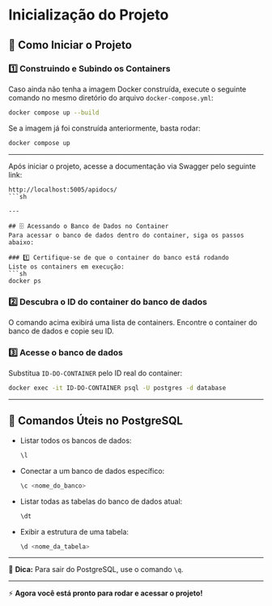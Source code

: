 # Inicialização do Projeto

## 🚀 Como Iniciar o Projeto

### 1️⃣ Construindo e Subindo os Containers
Caso ainda não tenha a imagem Docker construída, execute o seguinte comando no mesmo diretório do arquivo `docker-compose.yml`:
```sh
docker compose up --build
```
Se a imagem já foi construída anteriormente, basta rodar:
```sh
docker compose up
```

---

Após iniciar o projeto, acesse a documentação via Swagger pelo seguinte link:
```
http://localhost:5005/apidocs/
```sh

---

## 🗄️ Acessando o Banco de Dados no Container
Para acessar o banco de dados dentro do container, siga os passos abaixo:

### 1️⃣ Certifique-se de que o container do banco está rodando
Liste os containers em execução:
```sh
docker ps
```

### 2️⃣ Descubra o ID do container do banco de dados
O comando acima exibirá uma lista de containers. Encontre o container do banco de dados e copie seu ID.

### 3️⃣ Acesse o banco de dados
Substitua `ID-DO-CONTAINER` pelo ID real do container:
```sh
docker exec -it ID-DO-CONTAINER psql -U postgres -d database
```

---

## 🔧 Comandos Úteis no PostgreSQL

- Listar todos os bancos de dados:
  ```sh
  \l
  ```
- Conectar a um banco de dados específico:
  ```sh
  \c <nome_do_banco>
  ```
- Listar todas as tabelas do banco de dados atual:
  ```sh
  \dt
  ```
- Exibir a estrutura de uma tabela:
  ```sh
  \d <nome_da_tabela>
  ```

---

📌 **Dica:** Para sair do PostgreSQL, use o comando `\q`.

---

⚡ **Agora você está pronto para rodar e acessar o projeto!**
